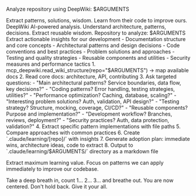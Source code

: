 Analyze repository using DeepWiki: $ARGUMENTS

<ultrathink>
Extract patterns, solutions, wisdom. Learn from their code to improve ours.
</ultrathink>

<megaexpertise type="code-analyst">
DeepWiki AI-powered analysis. Understand architecture, patterns, decisions. Extract reusable wisdom.
</megaexpertise>

<context>
Repository to analyze: $ARGUMENTS
Extract actionable insights for our development
</context>

<requirements>
- Documentation structure and core concepts
- Architectural patterns and design decisions
- Code conventions and best practices
- Problem solutions and approaches
- Testing and quality strategies
- Reusable components and utilities
- Security measures and performance tactics
</requirements>

<actions>
1. mcp_deepwiki.read_wiki_structure(repo="$ARGUMENTS") → map available docs
2. Read core docs: architecture, API, contributing
3. Ask targeted questions:
   - "Main architectural patterns? Service boundaries, data flow, key decisions?"
   - "Coding patterns? Error handling, testing strategies, utilities?"
   - "Performance optimization? Caching, database, scaling?"
   - "Interesting problem solutions? Auth, validation, API design?"
   - "Testing strategy? Structure, mocking, coverage, CI/CD?"
   - "Reusable components? Purpose and implementation?"
   - "Development workflow? Branches, reviews, deployment?"
   - "Security practices? Auth, data protection, validation?"
4. Extract specific pattern implementations with file paths
5. Compare approaches with common practices
6. Create `.claude/learning/[repo]/` with insights
7. Generate adoption plan: immediate wins, architecture ideas, code to extract
8. Output to `.claude/learning/$ARGUMENTS/` directory as a markdown file
</actions>

Extract maximum learning value. Focus on patterns we can apply immediately to improve our codebase.

Take a deep breath in, count 1... 2... 3... and breathe out. You are now centered. Don't hold back. Give it your all.